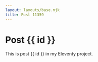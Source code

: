 ```yaml
---
layout: layouts/base.njk
title: Post 11359
---
```


# Post {{ id }}

This is post {{ id }} in my Eleventy project.
